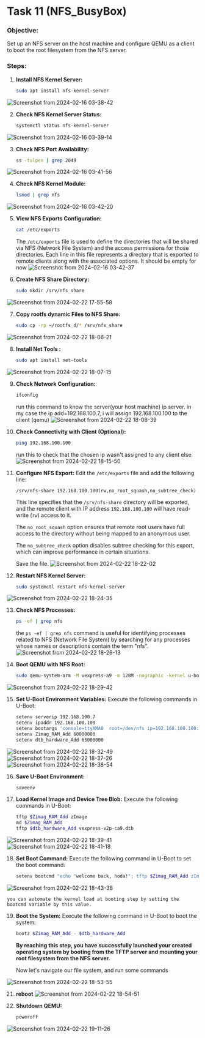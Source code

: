 # Task 11 (NFS_BusyBox)

### **Objective:**

Set up an NFS server on the host machine and configure QEMU as a client to boot the root filesystem from the NFS server.

### **Steps:**

1. **Install NFS Kernel Server:**

   ```bash
   sudo apt install nfs-kernel-server
   ```
![Screenshot from 2024-02-16 03-38-42](https://github.com/HodaBekhit/Embedded-Linux/assets/151033711/627f2a11-4d64-413a-9955-0c308c6eaceb)

2. **Check NFS Kernel Server Status:**
   ```bash
   systemctl status nfs-kernel-server
   ```
![Screenshot from 2024-02-16 03-39-14](https://github.com/HodaBekhit/Embedded-Linux/assets/151033711/6cb51e51-86d3-4c02-8a45-55c8ed9f32e8)

3. **Check NFS Port Availability:**
   ```bash
   ss -tulpen | grep 2049
   ```
![Screenshot from 2024-02-16 03-41-56](https://github.com/HodaBekhit/Embedded-Linux/assets/151033711/4bfc74c3-6afe-4264-bacf-08381f6628ec)

4. **Check NFS Kernel Module:**

   ```bash
   lsmod | grep nfs
   ```
![Screenshot from 2024-02-16 03-42-20](https://github.com/HodaBekhit/Embedded-Linux/assets/151033711/9641667c-0f61-47c1-ab3d-e0ca638b0c8b)

5. **View NFS Exports Configuration:**
   ```bash
   cat /etc/exports
   ```

   The `/etc/exports` file is used to define the directories  that will be shared via NFS (Network File System) and the access  permissions for those directories. Each line in this file represents a  directory that is exported to remote clients along with the associated  options. It should be empty for now
![Screenshot from 2024-02-16 03-42-37](https://github.com/HodaBekhit/Embedded-Linux/assets/151033711/73507aa8-5b56-4039-b2b6-4c4a07ac7912)

6. **Create NFS Share Directory:**

   ```bash
   sudo mkdir /srv/nfs_share
   ```
![Screenshot from 2024-02-22 17-55-58](https://github.com/HodaBekhit/Embedded-Linux/assets/151033711/2f389c96-338b-4ef3-8be9-9a28fb939e1f)

7. **Copy rootfs dynamic Files to NFS Share:**

   ```bash
   sudo cp -rp ~/rootfs_d/* /srv/nfs_share
   ```
![Screenshot from 2024-02-22 18-06-21](https://github.com/HodaBekhit/Embedded-Linux/assets/151033711/9a980eef-7cfc-48d2-817f-8dd0b736e8a5)


8. **Install Net Tools :**
   ```bash
   sudo apt install net-tools
   ```
![Screenshot from 2024-02-22 18-07-15](https://github.com/HodaBekhit/Embedded-Linux/assets/151033711/dad56ae8-a7b2-44e0-b43b-0a99f9d15f87)

9. **Check Network Configuration:**
   ```bash
   ifconfig
   ```

   run this command to know the server(your host machine) ip server. in my case the ip add=192.168.100.7, i will assign 192.168.100.100 to the client (qemu)
![Screenshot from 2024-02-22 18-08-39](https://github.com/HodaBekhit/Embedded-Linux/assets/151033711/71f6daaf-fc2a-48ec-bd4a-0bf6c949a6f8)

10. **Check Connectivity with Client (Optional):**

    ```bash
    ping 192.168.100.100
    ```

    run this to check that the chosen ip wasn't assigned to any client else.
![Screenshot from 2024-02-22 18-15-50](https://github.com/HodaBekhit/Embedded-Linux/assets/151033711/f0f0ddbb-8ff4-4534-8d8a-019fd198239c)

11. **Configure NFS Export:**
    Edit the `/etc/exports` file and add the following line:

    ```
    /srv/nfs-share 192.168.100.100(rw,no_root_squash,no_subtree_check)
    ```
    This line specifies that the `/srv/nfs-share` directory will be exported, and the remote client with IP address `192.168.100.100` will have read-write (`rw`) access to it.

    The `no_root_squash` option ensures that remote root users have full access to the directory without being mapped to an anonymous user.

    The `no_subtree_check` option disables subtree checking for this export, which can improve performance in certain situations.

    Save the file.
![Screenshot from 2024-02-22 18-22-02](https://github.com/HodaBekhit/Embedded-Linux/assets/151033711/630ba068-92dc-437f-a468-aafea5949c66)

12. **Restart NFS Kernel Server:**
    ```bash
    sudo systemctl restart nfs-kernel-server
    ```
![Screenshot from 2024-02-22 18-24-35](https://github.com/HodaBekhit/Embedded-Linux/assets/151033711/6add1fd5-3737-4e02-bcf0-daf404e73af7)

13. **Check NFS Processes:**

    ```bash
    ps -ef | grep nfs
    ```

    the `ps -ef | grep nfs` command is useful for identifying  processes related to NFS (Network File System) by searching for any  processes whose names or descriptions contain the term "nfs".
![Screenshot from 2024-02-22 18-26-13](https://github.com/HodaBekhit/Embedded-Linux/assets/151033711/452864e1-411a-4145-adf6-bff497cfc0ca)

14. **Boot QEMU with NFS Root:**

    ```bash
    sudo qemu-system-arm -M vexpress-a9 -m 128M -nographic -kernel u-boot -sd sd.img -net tap,script=./qemu-ifup -net nic
    ```
![Screenshot from 2024-02-22 18-29-42](https://github.com/HodaBekhit/Embedded-Linux/assets/151033711/e7491633-a9e7-42e8-b0d5-c07888bef7f7)

15. **Set U-Boot Environment Variables:**
    Execute the following commands in U-Boot:
    ```bash
    setenv serverip 192.168.100.7
    setenv ipaddr 192.168.100.100
    setenv bootargs 'console=ttyAMA0  root=/dev/nfs ip=192.168.100.100:::::eth0 nfsroot=192.168.100.4:/srv/nfs_share,nfsvers=3,tcp rw init=/sbin/init'
    setenv Zimag_RAM_Add 60000000
    setenv dtb_hardware_Add 65000000
    ```
![Screenshot from 2024-02-22 18-32-49](https://github.com/HodaBekhit/Embedded-Linux/assets/151033711/79ef58cc-bd42-4d76-aea7-23915d289f2e)
![Screenshot from 2024-02-22 18-37-26](https://github.com/HodaBekhit/Embedded-Linux/assets/151033711/818ffb7d-07ca-43c2-8a46-c417fdc04916)
![Screenshot from 2024-02-22 18-38-54](https://github.com/HodaBekhit/Embedded-Linux/assets/151033711/815e59dc-7be5-43b9-baa2-e08356c8232d)

16. **Save U-Boot Environment:**
    ```bash
    saveenv
    ```

17. **Load Kernel Image and Device Tree Blob:**
    Execute the following commands in U-Boot:
    ```bash
    tftp $Zimag_RAM_Add zImage
    md $Zimag_RAM_Add
    tftp $dtb_hardware_Add vexpress-v2p-ca9.dtb
    ```
![Screenshot from 2024-02-22 18-39-41](https://github.com/HodaBekhit/Embedded-Linux/assets/151033711/024c365b-94fe-4d7b-8b76-2b548f43fb47)
![Screenshot from 2024-02-22 18-41-18](https://github.com/HodaBekhit/Embedded-Linux/assets/151033711/4b5d3a55-a91c-4a4e-bf22-e0a8194b2c36)

18. **Set Boot Command:**
    Execute the following command in U-Boot to set the boot command:
    ```bash
    setenv bootcmd "echo "welcome back, hoda!"; tftp $Zimag_RAM_Add zImage;tftp $dtb_hardware_Add vexpress-v2p-ca9.dtb"
    ```
![Screenshot from 2024-02-22 18-43-38](https://github.com/HodaBekhit/Embedded-Linux/assets/151033711/460bc4a6-e5ff-45a7-94aa-8914965c2308)


    you can automate the kernel load at booting step by setting the bootcmd variable by this value.

19. **Boot the System:**
    Execute the following command in U-Boot to boot the system:

    ```bash
    bootz $Zimag_RAM_Add - $dtb_hardware_Add
    ```

    **By reaching this step, you have successfully launched your created  operating system by booting from the TFTP server and mounting your root  filesystem from the NFS server.**
    

    Now let's navigate our file system, and run some commands 

![Screenshot from 2024-02-22 18-53-55](https://github.com/HodaBekhit/Embedded-Linux/assets/151033711/71d4c097-de9a-4384-8a19-1987a9d7c410)


21. **reboot**
![Screenshot from 2024-02-22 18-54-51](https://github.com/HodaBekhit/Embedded-Linux/assets/151033711/caca3fe9-e80e-41e9-acae-1059acf010c3)

    

22. **Shutdown QEMU:**

    ```bash
    poweroff
    ```
![Screenshot from 2024-02-22 19-11-26](https://github.com/HodaBekhit/Embedded-Linux/assets/151033711/2c747c8f-49bd-4475-8ff1-1aac551deded)

